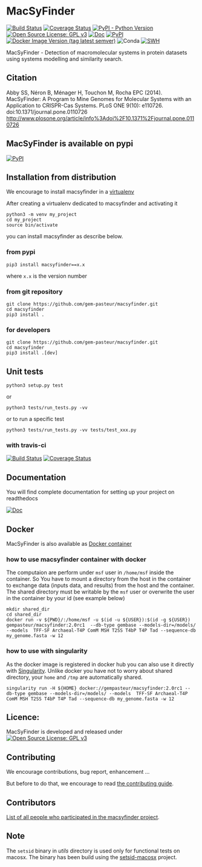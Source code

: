 # MacSyFinder

[![Build Status](https://travis-ci.org/gem-pasteur/macsyfinder.svg?branch=master)](https://travis-ci.org/gem-pasteur/macsyfinder)
[![Coverage Status](https://coveralls.io/repos/github/gem-pasteur/macsyfinder/badge.svg?branch=master)](https://coveralls.io/github/gem-pasteur/macsyfinder?branch=master)
[![PyPI - Python Version](https://img.shields.io/pypi/pyversions/macsyfinder)](https://pypi.org/project/macsyfinder/)
[![Open Source License: GPL v3](https://img.shields.io/badge/License-GPLv3-blue.svg)](https://opensource.org/licenses/GPL-3.0)
[![Doc](https://readthedocs.org/projects/macsyfinder/badge/?version=latest)](http://macsyfinder.readthedocs.org/en/latest/#)
[![PyPI](https://img.shields.io/pypi/v/macsyfinder)](https://pypi.org/project/macsyfinder/)
[![Docker Image Version (tag latest semver)](https://img.shields.io/docker/v/gempasteur/macsyfinder/latest)](https://hub.docker.com/repository/docker/gempasteur/macsyfinder)
![Conda](https://img.shields.io/conda/pn/bioconda/macsyfinder)
[![SWH](https://archive.softwareheritage.org/badge/origin/https://github.com/gem-pasteur/macsyfinder/)](https://archive.softwareheritage.org/browse/origin/?origin_url=https://github.com/gem-pasteur/macsyfinder)

MacSyFinder - Detection of macromolecular systems in protein datasets using systems modelling and similarity search.



## Citation
Abby SS, Néron B, Ménager H, Touchon M, Rocha EPC (2014). MacSyFinder: A Program to Mine Genomes for Molecular Systems with an Application to CRISPR-Cas Systems. PLoS ONE 9(10): e110726. doi:10.1371/journal.pone.0110726
http://www.plosone.org/article/info%3Adoi%2F10.1371%2Fjournal.pone.0110726


## MacSyFinder is available on pypi
 
[![PyPI](https://img.shields.io/pypi/v/macsyfinder)](https://pypi.org/project/macsyfinder/)

## Installation from distribution

We encourage to install macsyfinder in a [virtualenv](https://virtualenv.pypa.io/en/latest/)

After creating a virtualenv dedicated to macsyfinder and activating it

    python3 -m venv my_project
    cd my_project
    source bin/activate

you can install macsyfinder as describe below.
    
### from pypi

    pip3 install macsyfinder==x.x

where `x.x` is the version number

### from git repository

    git clone https://github.com/gem-pasteur/macsyfinder.git
    cd macsyfinder
    pip3 install .
    
### for developers

    git clone https://github.com/gem-pasteur/macsyfinder.git
    cd macsyfinder
    pip3 install .[dev]
 
## Unit tests 

    python3 setup.py test
    
or 
    
    python3 tests/run_tests.py -vv
    
or to run a specific test

    python3 tests/run_tests.py -vv tests/test_xxx.py
        
     
### with travis-ci

[![Build Status](https://travis-ci.org/gem-pasteur/macsyfinder.svg?branch=master)](https://travis-ci.org/gem-pasteur/macsyfinder)
[![Coverage Status](https://coveralls.io/repos/github/gem-pasteur/macsyfinder/badge.svg?branch=master)](https://coveralls.io/github/gem-pasteur/macsyfinder?branch=master)

## Documentation

You will find complete documentation for setting up your project on readthedocs

[![Doc](https://readthedocs.org/projects/macsyfinder/badge/?version=latest)](http://macsyfinder.readthedocs.org/en/latest/#)

## Docker

MacSyFinder is also available as [Docker container](https://hub.docker.com/repository/docker/gempasteur/macsyfinder)

### how to use macsyfinder container with docker

The computaion are perform under `msf` user in `/home/msf` inside the container.
So You have to mount a directory from the host in the container to exchange data (inputs data, and results)
from the host and the container.
The shared directory must be writable by the `msf` user or overwrite the user in the container by your id (see example below)

    mkdir shared_dir
    cd shared_dir
    docker run -v ${PWD}/:/home/msf -u $(id -u ${USER}):$(id -g ${USER})  gempasteur/macsyfinder:2.0rc1  --db-type gembase --models-dir=/models/ --models  TFF-SF Archaeal-T4P ComM MSH T2SS T4bP T4P Tad --sequence-db my_genome.fasta -w 12

### how to use with singularity

As the docker image is registered in docker hub you can also use it directly with [Singularity](https://sylabs.io/docs/).
Unlike docker you have not to worry about shared directory, your `home` and `/tmp` are automatically shared.

    singularity run -H ${HOME} docker://gempasteur/macsyfinder:2.0rc1 --db-type gembase --models-dir=/models/ --models  TFF-SF Archaeal-T4P ComM MSH T2SS T4bP T4P Tad --sequence-db my_genome.fasta -w 12

## Licence:

MacSyFinder is developed and released under [![Open Source License: GPL v3](https://img.shields.io/badge/License-GPLv3-blue.svg)](https://opensource.org/licenses/GPL-3.0)

## Contributing 

We encourage contributions, bug report, enhancement ... 

But before to do that, we encourage to read [the contributing guide](CONTRIBUTING.md).

## Contributors

[List of all people who participated in the macsyfinder project](CONTRIBUTORS.md).

## Note

The `setsid` binary in *utils* directory is used only for functional tests on macosx. 
The binary has been build using the [setsid-macosx](https://github.com/tzvetkoff/setsid-macosx) project.